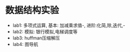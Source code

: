 # 数据结构实验
* lab1: 多项式运算, 基本: 加减乘求值-, 进阶:化简,除,迭代,-
* lab2: 模拟: 银行模拟,电梯调度等
* lab3: huffman压缩解压
* lab4: 图导航
